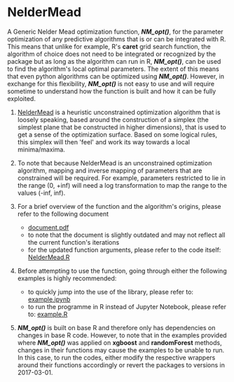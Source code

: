 # NelderMead

A Generic Nelder Mead optimization function, _**NM_opt()**_, for the parameter optimization of any predictive algorithms that is or can be integrated with R. This means that unlike for example, R's **caret** grid search function, the algorithm of choice does not need to be integrated or recognized by the package but as long as the algorithm can run in R,   _**NM_opt()**_, can be used to find the algorithm's local optimal parameters. The extent of this means that even python algorithms can be optimized using  _**NM_opt()**_. However, in exchange for this flexibility,  _**NM_opt()**_ is not easy to use and will require sometime to understand how the function is built and how it can be fully exploited.


1. [NelderMead](https://en.wikipedia.org/wiki/Nelder%E2%80%93Mead_method) is a heuristic unconstrained optimization algorithm that is loosely speaking, based around the construction of a simplex (the simplest plane that be constructed in higher dimensions), that is used to get a sense of the optimization surface. Based on some logical rules, this simplex will then 'feel' and work its way towards a local minima/maxima.


2. To note that because NelderMead is an unconstrained optimization algorithm, mapping and inverse mapping of parameters that are constrained will be required. For example, parameters restricted to lie in the range (0, +inf) will need a log transformation to map the range to the values (-inf, inf).
 
3. For a brief overview of the function and the algorithm's origins, please refer to the following document
	* [document.pdf](https://github.com/krenova/NelderMead/blob/master/document.pdf)
 	* to note that the document is slightly outdated and may not reflect all the current function's iterations
 	* for the updated function arguments, please refer to the code itself: [NelderMead.R](https://github.com/krenova/NelderMead/blob/master/lib/NelderMead.R)

 
4. Before attempting to use the function, going through either the following examples is highly recommended:
 	* to quickly jump into the use of the library, please refer to: [example.ipynb](https://github.com/krenova/NelderMead/blob/master/example.ipynb)
 	* to run the programme in R instead of Jupyter Notebook, please refer to: [example.R](https://github.com/krenova/NelderMead/blob/master/example.R)

5. _**NM_opt()**_ is built on base R and therefore only has dependencies on changes in base R code. However, to note that in the examples provided where _**NM_opt()**_ was applied on **xgboost** and **randomForest** methods, changes in their functions may cause the examples to be unable to run. In this case, to run the codes, either modify the respective wrappers around their functions accordingly or revert the packages to versions in 2017-03-01.